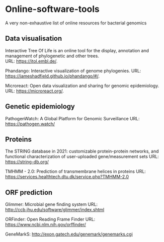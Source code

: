 # Online-software-tools
A very non-exhaustive list of online resources for bacterial genomics

## Data visualisation

Interactive Tree Of Life is an online tool for the display, annotation and management of phylogenetic and other trees.  
URL: https://itol.embl.de/. 

Phandango: Interactive visualization of genome phylogenies. 
URL: https://jameshadfield.github.io/phandango/#/. 

Microreact: Open data visualization and sharing for genomic epidemiology. 
URL: https://microreact.org/. 


## Genetic epidemiology

PathogenWatch: A Global Platform for Genomic Surveillance
URL: https://pathogen.watch/


## Proteins

The STRING database in 2021: customizable protein-protein networks, and functional characterization of user-uploaded gene/measurement sets
URL: https://string-db.org/

TMHMM - 2.0: Prediction of transmembrane helices in proteins
URL: https://services.healthtech.dtu.dk/service.php?TMHMM-2.0


## ORF prediction

Glimmer: Microbial gene finding system
URL: http://ccb.jhu.edu/software/glimmer/index.shtml

ORFinder: Open Reading Frame Finder
URL: https://www.ncbi.nlm.nih.gov/orffinder/

GeneMarkS:
http://exon.gatech.edu/genemark/genemarks.cgi
